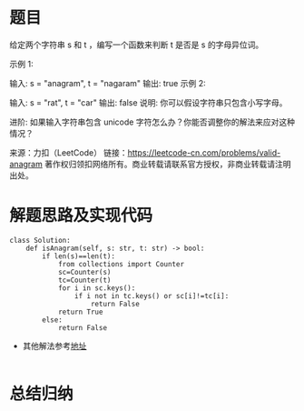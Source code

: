 # 题目
给定两个字符串 s 和 t ，编写一个函数来判断 t 是否是 s 的字母异位词。

示例 1:

输入: s = "anagram", t = "nagaram"
输出: true
示例 2:

输入: s = "rat", t = "car"
输出: false
说明:
你可以假设字符串只包含小写字母。

进阶:
如果输入字符串包含 unicode 字符怎么办？你能否调整你的解法来应对这种情况？

来源：力扣（LeetCode）
链接：https://leetcode-cn.com/problems/valid-anagram
著作权归领扣网络所有。商业转载请联系官方授权，非商业转载请注明出处。

# 解题思路及实现代码
```
class Solution:
    def isAnagram(self, s: str, t: str) -> bool:
        if len(s)==len(t):
            from collections import Counter
            sc=Counter(s)
            tc=Counter(t)
            for i in sc.keys():
                if i not in tc.keys() or sc[i]!=tc[i]:
                    return False
            return True
        else:
            return False
```
- 其他解法参考<a href="">地址</a>
``` 

``` 
# 总结归纳

